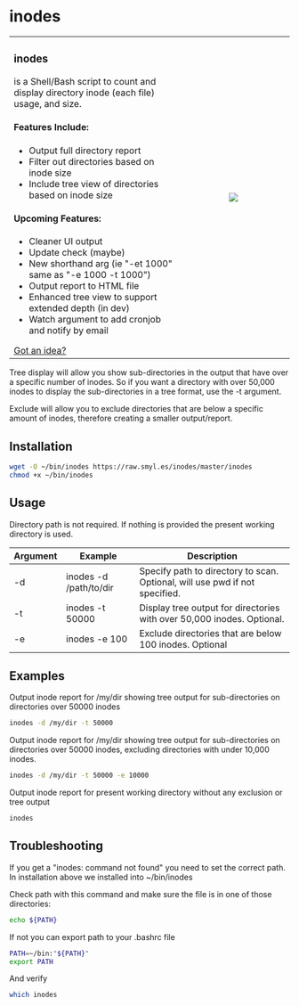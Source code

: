 inodes
======================

<table border="0">
<tr>
<td width="60%"><h3>inodes</h3>is a Shell/Bash script to count and display directory inode (each file) usage, and size. 
<br />
<h4>Features Include:</h4>
<ul>
<li>Output full directory report</li>
<li>Filter out directories based on inode size</li>
<li>Include tree view of directories based on inode size</li>
</ul>
<h4>Upcoming Features:</h4>
<ul>
<li>Cleaner UI output</li>
<li>Update check (maybe)</li>
<li>New shorthand arg (ie "-et 1000" same as "-e 1000 -t 1000")</li>
<li>Output report to HTML file</li>
<li>Enhanced tree view to support extended depth (in dev)</li>
<li>Watch argument to add cronjob and notify by email</li>
</ul>
<a href="mailto:myles@hostt.net">Got an idea?</a>
</td>
<td width="40%">
<p align="center"><a href="https://smyl.es/img/Selection-381x794-01.png" target="_blank"><img src="https://smyl.es/img/Selection_022.png"></a></p>
</td>
</tr>
</table>

Tree display will allow you show sub-directories in the output that have over a specific number of inodes.  So if you want a directory with over 50,000 inodes to display the sub-directories in a tree format, use the -t argument.

Exclude will allow you to exclude directories that are below a specific amount of inodes, therefore creating a smaller output/report.

## Installation
``` bash
wget -O ~/bin/inodes https://raw.smyl.es/inodes/master/inodes
chmod +x ~/bin/inodes
```

## Usage
Directory path is not required.  If nothing is provided the present working directory is used.

Argument | Example | Description
--- | --- | ---
-d | inodes -d /path/to/dir | Specify path to directory to scan.  Optional, will use pwd if not specified.
-t | inodes -t 50000 | Display tree output for directories with over 50,000 inodes.  Optional.
-e | inodes -e 100 | Exclude directories that are below 100 inodes.  Optional

## Examples

Output inode report for /my/dir showing tree output for sub-directories on directories over 50000 inodes

``` bash
inodes -d /my/dir -t 50000
```

Output inode report for /my/dir showing tree output for sub-directories on directories over 50000 inodes, excluding directories with under 10,000 inodes.

``` bash
inodes -d /my/dir -t 50000 -e 10000
```

Output inode report for present working directory without any exclusion or tree output

``` bash
inodes
```

## Troubleshooting
If you get a "inodes: command not found" you need to set the correct path. In installation above we installed into ~/bin/inodes

Check path with this command and make sure the file is in one of those directories:
``` bash
echo ${PATH}
```

If not you can export path to your .bashrc file
``` bash
PATH=~/bin:"${PATH}"
export PATH
```

And verify
``` bash
which inodes
```
